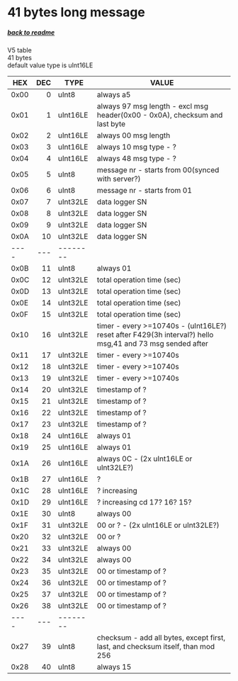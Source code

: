 # 41 bytes long message
##### [back to readme](../README.md)  
V5 table  
41 bytes  
default value type is uInt16LE 

| HEX  	| DEC 	| TYPE 	   	| VALUE                                                                                                     	|
|------	|-----:	|----------	|--------------------------------------------------------------------------------------------------------------	|
| 0x00 	| 0   	| uInt8    	| always a5                                                                                                 	|
| 0x01 	| 1   	| uInt16LE 	| always 97 msg length - excl msg header(0x00 - 0x0A), checksum and last byte                               	|
| 0x02 	| 2   	| uInt16LE 	| always 00 msg length                                                                                      	|
| 0x03 	| 3   	| uInt16LE 	| always 10 msg type - ?                                                                                    	|
| 0x04 	| 4   	| uInt16LE 	| always 48 msg type - ?                                                                                    	|
| 0x05 	| 5   	| uInt8    	| message nr - starts from 00(synced with server?)                                                          	|
| 0x06 	| 6   	| uInt8    	| message nr - starts from 01                                                                               	|
| 0x07 	| 7   	| uInt32LE 	| data logger SN                                                                                            	|
| 0x08 	| 8   	| uInt32LE 	| data logger SN                                                                                            	|
| 0x09 	| 9   	| uInt32LE 	| data logger SN                                                                                            	|
| 0x0A 	| 10  	| uInt32LE 	| data logger SN                                                                                            	|
| ---- 	| --- 	| -------- 	|                                                                                                           	|
| 0x0B 	| 11  	| uInt8    	| always 01                                                                                                 	|
| 0x0C 	| 12  	| uInt32LE 	| total operation time (sec)                                                                                	|
| 0x0D 	| 13  	| uInt32LE 	| total operation time (sec)                                                                                	|
| 0x0E 	| 14  	| uInt32LE 	| total operation time (sec)                                                                                	|
| 0x0F 	| 15  	| uInt32LE 	| total operation time (sec)                                                                                	|
| 0x10 	| 16  	| uInt32LE 	| timer - every >=10740s - (uInt16LE?) reset after F429(3h interval?) hello msg,41 and 73 msg sended after  	|
| 0x11 	| 17  	| uInt32LE 	| timer - every >=10740s                                                                                    	|
| 0x12 	| 18  	| uInt32LE 	| timer - every >=10740s                                                                                    	|
| 0x13 	| 19  	| uInt32LE 	| timer - every >=10740s                                                                                    	|
| 0x14 	| 20  	| uInt32LE 	| timestamp of ?                                                                                            	|
| 0x15 	| 21  	| uInt32LE 	| timestamp of ?                                                                                            	|
| 0x16 	| 22  	| uInt32LE 	| timestamp of ?                                                                                            	|
| 0x17 	| 23  	| uInt32LE 	| timestamp of ?                                                                                            	|
| 0x18 	| 24  	| uInt16LE 	| always 01                                                                                                 	|
| 0x19 	| 25  	| uInt16LE 	| always 01                                                                                                 	|
| 0x1A 	| 26  	| uInt16LE 	| always 0C - (2x uInt16LE or uInt32LE?)                                                                    	|
| 0x1B 	| 27  	| uInt16LE 	| ?                                                                                                         	|
| 0x1C 	| 28  	| uInt16LE 	| ? increasing                                                                                              	|
| 0x1D 	| 29  	| uInt16LE 	| ? increasing cd 17? 16? 15?                                                                               	|
| 0x1E 	| 30  	| uInt8    	| always 00                                                                                                 	|
| 0x1F 	| 31  	| uInt32LE 	| 00 or ? - (2x uInt16LE or uInt32LE?)                                                                      	|
| 0x20 	| 32  	| uInt32LE 	| 00 or ?                                                                                                   	|
| 0x21 	| 33  	| uInt32LE 	| always 00                                                                                                 	|
| 0x22 	| 34  	| uInt32LE 	| always 00                                                                                                 	|
| 0x23 	| 35  	| uInt32LE 	| 00 or timestamp of ?                                                                                      	|
| 0x24 	| 36  	| uInt32LE 	| 00 or timestamp of ?                                                                                      	|
| 0x25 	| 37  	| uInt32LE 	| 00 or timestamp of ?                                                                                      	|
| 0x26 	| 38  	| uInt32LE 	| 00 or timestamp of ?                                                                                      	|
| ---- 	| --- 	| -------- 	|                                                                                                           	|
| 0x27 	| 39  	| uInt8    	| checksum - add all bytes, except first, last, and checksum itself, than mod 256                           	|
| 0x28 	| 40  	| uInt8    	| always 15                                                                                                 	|
